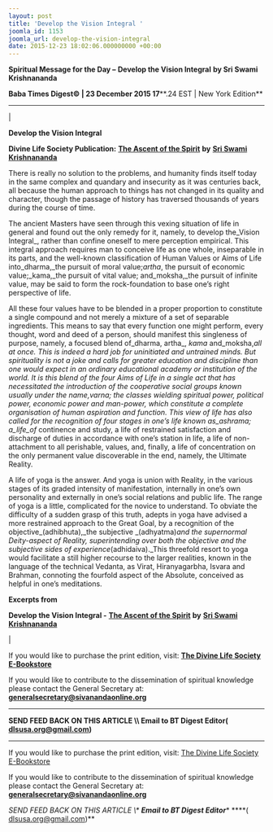 ```yaml
---
layout: post
title: 'Develop the Vision Integral '
joomla_id: 1153
joomla_url: develop-the-vision-integral
date: 2015-12-23 18:02:06.000000000 +00:00
---
```

  

















































**Spiritual Message for the Day –**  **Develop the Vision Integral**  **by Sri Swami Krishnananda**

 **Baba Times Digest© | 23 December 2015 17****.24 EST | New York Edition**

* * *

| 

**Develop the Vision Integral**

**Divine Life Society Publication:** [**The Ascent of the Spirit**](http://www.swami-krishnananda.org/ascent/ascent_01.html) **by** [**Sri Swami Krishnananda**](http://www.dlshq.org/saints/krishnananda.htm)

There is really no solution to the problems, and humanity finds itself today in the same complex and quandary and insecurity as it was centuries back, all because the human approach to things has not changed in its quality and character, though the passage of history has traversed thousands of years during the course of time.

The ancient Masters have seen through this vexing situation of life in general and found out the only remedy for it, namely, to develop the_Vision Integral_, rather than confine oneself to mere perception empirical. This integral approach requires man to conceive life as one whole, inseparable in its parts, and the well-known classification of Human Values or Aims of Life into_dharma,_the pursuit of moral value;_artha_, the pursuit of economic value;_kama,_the pursuit of vital value; and_moksha,_the pursuit of infinite value, may be said to form the rock-foundation to base one’s right perspective of life.

All these four values have to be blended in a proper proportion to constitute a single compound and not merely a mixture of a set of separable ingredients. This means to say that every function one might perform, every thought, word and deed of a person, should manifest this singleness of purpose, namely, a focused blend of_dharma, artha_, _kama_ and_moksha,_all at once. This is indeed a hard job for uninitiated and untrained minds. But spirituality is not a joke and calls for greater education and discipline than one would expect in an ordinary educational academy or institution of the world. It is this blend of the four Aims of Life in a single act that has necessitated the introduction of the cooperative social groups known usually under the name,_varna;_ the classes wielding spiritual power, political power, economic power and man-power, which constitute a complete organisation of human aspiration and function. This view of life has also called for the recognition of four stages in one’s life known as_ashrama; a_life_of_ continence and study, a life of restrained satisfaction and discharge of duties in accordance with one’s station in life, a life of non-attachment to all perishable, values, and, finally, a life of concentration on the only permanent value discoverable in the end, namely, the Ultimate Reality.

A life of yoga is the answer. And yoga is union with Reality, in the various stages of its graded intensity of manifestation, internally in one’s own personality and externally in one’s social relations and public life. The range of yoga is a little, complicated for the novice to understand. To obviate the difficulty of a sudden grasp of this truth, adepts in yoga have advised a more restrained approach to the Great Goal, by a recognition of the objective_(adhibhuta),_the subjective _(adhyatma)_and the supernormal Deity-aspect of Reality, superintending over both the objective and the subjective sides of experience_(adhidaiva)._This threefold resort to yoga would facilitate a still higher recourse to the larger realities, known in the language of the technical Vedanta, as Virat, Hiranyagarbha, Isvara and Brahman, connoting the fourfold aspect of the Absolute, conceived as helpful in one’s meditations.

**Excerpts from**



**Develop the Vision Integral -** [**The Ascent of the Spirit**](http://www.swami-krishnananda.org/ascent/ascent_01.html) **by** [**Sri Swami Krishnananda**](http://www.dlshq.org/saints/krishnananda.htm)

 |



If you would like to purchase the print edition, visit: **[The Divine Life Society E-Bookstore](http://www.dlshq.org/download/download.htm)**

If you would like to contribute to the dissemination of spiritual knowledge please contact the General Secretary at: [](mailto:%20%3Cscript%20type=%27text/javascript%27%3E%20%3C%21--%20var%20prefix%20=%20%27ma%27%20+%20%27il%27%20+%20%27to%27;%20var%20path%20=%20%27hr%27%20+%20%27ef%27%20+%20%27=%27;%20var%20addy57016%20=%20%27generalsecretary%27%20+%20%27@%27;%20addy57016%20=%20addy57016%20+%20%27sivanandaonline%27%20+%20%27.%27%20+%20%27org%27;%20document.write%28%27%3Ca%20%27%20+%20path%20+%20%27%5C%27%27%20+%20prefix%20+%20%27:%27%20+%20addy57016%20+%20%27%5C%27%3E%27%29;%20document.write%28addy57016%29;%20document.write%28%27%3C%5C/a%3E%27%29;%20//--%3E%5Cn%20%3C/script%3E%3Cscript%20type=%27text/javascript%27%3E%20%3C%21--%20document.write%28%27%3Cspan%20style=%5C%27display:%20none;%5C%27%3E%27%29;%20//--%3E%20%3C/script%3EThis%20email%20address%20is%20being%20protected%20from%20spambots.%20You%20need%20JavaScript%20enabled%20to%20view%20it.%20%3Cscript%20type=%27text/javascript%27%3E%20%3C%21--%20document.write%28%27%3C/%27%29;%20document.write%28%27span%3E%27%29;%20//--%3E%20%3C/script%3E?subject=Contribution%20to%20Dissemination%20of%20Spiritual%20Knowledge) **generalsecretary@sivanandaonline.org**

****

**SEND FEED BACK ON THIS ARTICLE \\\ Email to BT Digest Editor[](mailto:%20%3Cscript%20type=%27text/javascript%27%3E%20%3C%21--%20var%20prefix%20=%20%27ma%27%20+%20%27il%27%20+%20%27to%27;%20var%20path%20=%20%27hr%27%20+%20%27ef%27%20+%20%27=%27;%20var%20addy72654%20=%20%27dlsusa.org%27%20+%20%27@%27;%20addy72654%20=%20addy72654%20+%20%27gmail%27%20+%20%27.%27%20+%20%27com%27;%20document.write%28%27%3Ca%20%27%20+%20path%20+%20%27%5C%27%27%20+%20prefix%20+%20%27:%27%20+%20addy72654%20+%20%27%5C%27%3E%27%29;%20document.write%28addy72654%29;%20document.write%28%27%3C%5C/a%3E%27%29;%20//--%3E%5Cn%20%3C/script%3E%3Cscript%20type=%27text/javascript%27%3E%20%3C%21--%20document.write%28%27%3Cspan%20style=%5C%27display:%20none;%5C%27%3E%27%29;%20//--%3E%20%3C/script%3EThis%20email%20address%20is%20being%20protected%20from%20spambots.%20You%20need%20JavaScript%20enabled%20to%20view%20it.%20%3Cscript%20type=%27text/javascript%27%3E%20%3C%21--%20document.write%28%27%3C/%27%29;%20document.write%28%27span%3E%27%29;%20//--%3E%20%3C/script%3E?subject=DLS%20Posts)( [dlsusa.org@gmail.com](mailto:dlsusa.org@gmail.com))**



* * *



  

If you would like to purchase the print edition, visit: [The Divine Life Society E-Bookstore](http://www.dlshq.org/download/download.htm)

If you would like to contribute to the dissemination of spiritual knowledge please contact the General Secretary at: **[generalsecretary@sivanandaonline.org](mailto:generalsecretary@sivanandaonline.org)**

**SEND FEED BACK ON THIS ARTICLE \\\**  **Email to BT Digest Editor**** [](mailto:%20%3Cscript%20type=%27text/javascript%27%3E%20%3C%21--%20var%20prefix%20=%20%27ma%27%20+%20%27il%27%20+%20%27to%27;%20var%20path%20=%20%27hr%27%20+%20%27ef%27%20+%20%27=%27;%20var%20addy72654%20=%20%27dlsusa.org%27%20+%20%27@%27;%20addy72654%20=%20addy72654%20+%20%27gmail%27%20+%20%27.%27%20+%20%27com%27;%20document.write%28%27%3Ca%20%27%20+%20path%20+%20%27%5C%27%27%20+%20prefix%20+%20%27:%27%20+%20addy72654%20+%20%27%5C%27%3E%27%29;%20document.write%28addy72654%29;%20document.write%28%27%3C%5C/a%3E%27%29;%20//--%3E%5Cn%20%3C/script%3E%3Cscript%20type=%27text/javascript%27%3E%20%3C%21--%20document.write%28%27%3Cspan%20style=%5C%27display:%20none;%5C%27%3E%27%29;%20//--%3E%20%3C/script%3EThis%20email%20address%20is%20being%20protected%20from%20spambots.%20You%20need%20JavaScript%20enabled%20to%20view%20it.%20%3Cscript%20type=%27text/javascript%27%3E%20%3C%21--%20document.write%28%27%3C/%27%29;%20document.write%28%27span%3E%27%29;%20//--%3E%20%3C/script%3E?subject=DLS%20Posts)****( [dlsusa.org@gmail.com](mailto:dlsusa.org@gmail.com))**  
